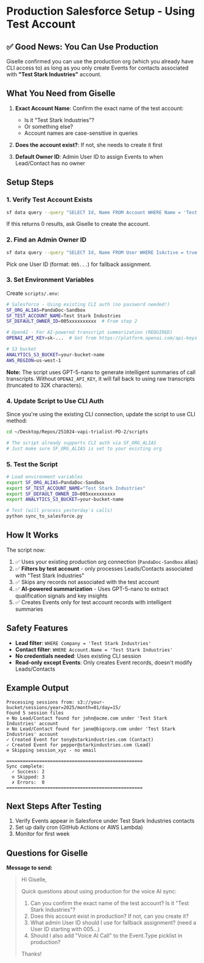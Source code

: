 # Production Salesforce Setup - Using Test Account

## ✅ Good News: You Can Use Production

Giselle confirmed you can use the production org (which you already have CLI access to) as long as you only create Events for contacts associated with **"Test Stark Industries"** account.

## What You Need from Giselle

1. **Exact Account Name**: Confirm the exact name of the test account:
   - Is it "Test Stark Industries"?
   - Or something else?
   - Account names are case-sensitive in queries

2. **Does the account exist?**: If not, she needs to create it first

3. **Default Owner ID**: Admin User ID to assign Events to when Lead/Contact has no owner

## Setup Steps

### 1. Verify Test Account Exists

```bash
sf data query --query "SELECT Id, Name FROM Account WHERE Name = 'Test Stark Industries'" --target-org PandaDoc-Sandbox
```

If this returns 0 results, ask Giselle to create the account.

### 2. Find an Admin Owner ID

```bash
sf data query --query "SELECT Id, Name FROM User WHERE IsActive = true AND Profile.Name = 'System Administrator' LIMIT 5" --target-org PandaDoc-Sandbox
```

Pick one User ID (format: `005...`) for fallback assignment.

### 3. Set Environment Variables

Create `scripts/.env`:

```bash
# Salesforce - Using existing CLI auth (no password needed!)
SF_ORG_ALIAS=PandaDoc-Sandbox
SF_TEST_ACCOUNT_NAME=Test Stark Industries
SF_DEFAULT_OWNER_ID=005xxxxxxxxxx  # From step 2

# OpenAI - For AI-powered transcript summarization (REQUIRED)
OPENAI_API_KEY=sk-...  # Get from https://platform.openai.com/api-keys

# S3 bucket
ANALYTICS_S3_BUCKET=your-bucket-name
AWS_REGION=us-west-1
```

**Note:** The script uses GPT-5-nano to generate intelligent summaries of call transcripts. Without `OPENAI_API_KEY`, it will fall back to using raw transcripts (truncated to 32K characters).

### 4. Update Script to Use CLI Auth

Since you're using the existing CLI connection, update the script to use CLI method:

```bash
cd ~/Desktop/Repos/251024-vapi-trialist-PD-2/scripts

# The script already supports CLI auth via SF_ORG_ALIAS
# Just make sure SF_ORG_ALIAS is set to your existing org
```

### 5. Test the Script

```bash
# Load environment variables
export SF_ORG_ALIAS=PandaDoc-Sandbox
export SF_TEST_ACCOUNT_NAME="Test Stark Industries"
export SF_DEFAULT_OWNER_ID=005xxxxxxxxxx
export ANALYTICS_S3_BUCKET=your-bucket-name

# Test (will process yesterday's calls)
python sync_to_salesforce.py
```

## How It Works

The script now:
1. ✅ Uses your existing production org connection (`PandaDoc-Sandbox` alias)
2. ✅ **Filters by test account** - only processes Leads/Contacts associated with "Test Stark Industries"
3. ✅ Skips any records not associated with the test account
4. ✅ **AI-powered summarization** - Uses GPT-5-nano to extract qualification signals and key insights
5. ✅ Creates Events only for test account records with intelligent summaries

## Safety Features

- **Lead filter**: `WHERE Company = 'Test Stark Industries'`
- **Contact filter**: `WHERE Account.Name = 'Test Stark Industries'`
- **No credentials needed**: Uses existing CLI session
- **Read-only except Events**: Only creates Event records, doesn't modify Leads/Contacts

## Example Output

```
Processing sessions from: s3://your-bucket/sessions/year=2025/month=01/day=15/
Found 5 session files
⊘ No Lead/Contact found for john@acme.com under 'Test Stark Industries' account
⊘ No Lead/Contact found for jane@bigcorp.com under 'Test Stark Industries' account
✓ Created Event for tony@starkindustries.com (Contact)
✓ Created Event for pepper@starkindustries.com (Lead)
⊘ Skipping session_xyz - no email

==================================================
Sync complete:
  ✓ Success: 2
  ⊘ Skipped: 3
  ✗ Errors:  0
==================================================
```

## Next Steps After Testing

1. Verify Events appear in Salesforce under Test Stark Industries contacts
2. Set up daily cron (GitHub Actions or AWS Lambda)
3. Monitor for first week

## Questions for Giselle

**Message to send:**

> Hi Giselle,
>
> Quick questions about using production for the voice AI sync:
>
> 1. Can you confirm the exact name of the test account? Is it "Test Stark Industries"?
> 2. Does this account exist in production? If not, can you create it?
> 3. What admin User ID should I use for fallback assignment? (need a User ID starting with 005...)
> 4. Should I also add "Voice AI Call" to the Event.Type picklist in production?
>
> Thanks!
